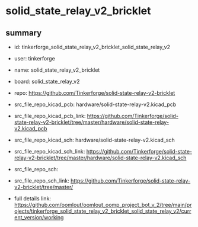 # solid_state_relay_v2_bricklet
 
## summary 
* id: tinkerforge_solid_state_relay_v2_bricklet_solid_state_relay_v2
* user: tinkerforge
* name: solid_state_relay_v2_bricklet
* board: solid_state_relay_v2
* repo: https://github.com/Tinkerforge/solid-state-relay-v2-bricklet
* src_file_repo_kicad_pcb: hardware/solid-state-relay-v2.kicad_pcb
* src_file_repo_kicad_pcb_link: https://github.com/Tinkerforge/solid-state-relay-v2-bricklet/tree/master/hardware/solid-state-relay-v2.kicad_pcb
* src_file_repo_kicad_sch: hardware/solid-state-relay-v2.kicad_sch
* src_file_repo_kicad_sch_link: https://github.com/Tinkerforge/solid-state-relay-v2-bricklet/tree/master/hardware/solid-state-relay-v2.kicad_sch

* src_file_repo_sch: 
* src_file_repo_sch_link: https://github.com/Tinkerforge/solid-state-relay-v2-bricklet/tree/master/
* full details link: https://github.com/oomlout/oomlout_oomp_project_bot_v_2/tree/main/projects/tinkerforge_solid_state_relay_v2_bricklet_solid_state_relay_v2/current_version/working  







